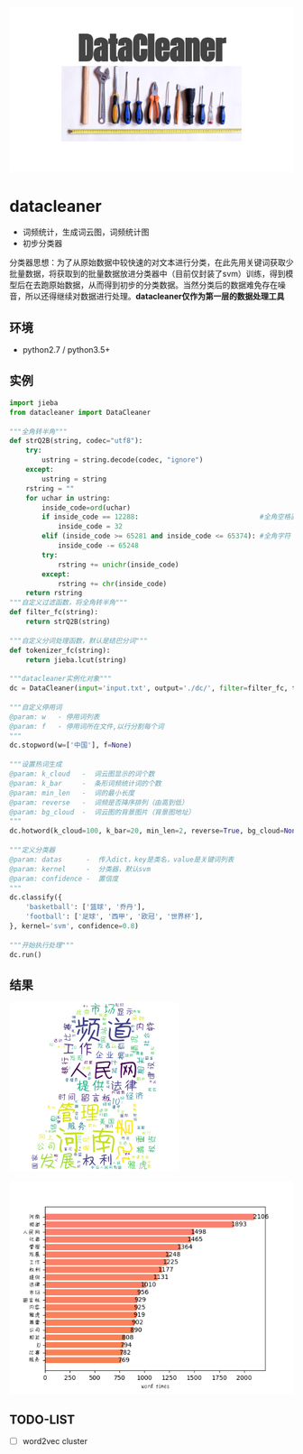 ![datacleaner.png](https://github.com/SeanLee97/datacleaner/blob/master/docs/datacleaner.png)

# datacleaner
* 词频统计，生成词云图，词频统计图
* 初步分类器

分类器思想：为了从原始数据中较快速的对文本进行分类，在此先用关键词获取少批量数据，将获取到的批量数据放进分类器中（目前仅封装了svm）训练，得到模型后在去跑原始数据，从而得到初步的分类数据。当然分类后的数据难免存在噪音，所以还得继续对数据进行处理。**datacleaner仅作为第一层的数据处理工具**

## 环境
* python2.7 / python3.5+

## 实例
```python
import jieba
from datacleaner import DataCleaner 

"""全角转半角"""
def strQ2B(string, codec="utf8"):
    try:
        ustring = string.decode(codec, "ignore")
    except:
        ustring = string
    rstring = ""
    for uchar in ustring:
        inside_code=ord(uchar)
        if inside_code == 12288:                              #全角空格直接转换
            inside_code = 32 
        elif (inside_code >= 65281 and inside_code <= 65374): #全角字符（除空格）根据关系转化
            inside_code -= 65248
        try:
            rstring += unichr(inside_code)
        except:
            rstring += chr(inside_code)
    return rstring
"""自定义过滤函数，将全角转半角"""
def filter_fc(string):
    return strQ2B(string) 

"""自定义分词处理函数，默认是结巴分词"""
def tokenizer_fc(string):
    return jieba.lcut(string)

"""datacleaner实例化对象"""
dc = DataCleaner(input='input.txt', output='./dc/', filter=filter_fc, tokenizer=tokenizer_fc)

"""自定义停用词
@param: w   - 停用词列表
@param: f   - 停用词所在文件,以行分割每个词
"""
dc.stopword(w=['中国'], f=None)

"""设置热词生成
@param: k_cloud   -  词云图显示的词个数
@param: k_bar     -  条形词频统计词的个数
@param: min_len   -  词的最小长度
@param: reverse   -  词频是否降序排列（由高到低）
@param: bg_cloud  -  词云图的背景图片（背景图地址）
"""
dc.hotword(k_cloud=100, k_bar=20, min_len=2, reverse=True, bg_cloud=None)

"""定义分类器
@param: datas      -  传入dict，key是类名，value是关键词列表
@param: kernel     -  分类器，默认svm
@param: confidence -  置信度
"""
dc.classify({
    'basketball': ['篮球', '乔丹'],
    'football': ['足球', '西甲', '欧冠', '世界杯'],
}, kernel='svm', confidence=0.8)

"""开始执行处理"""
dc.run()
```

## 结果
![word_cloud.png](https://github.com/SeanLee97/datacleaner/blob/master/docs/word_cloud.png)

![word_bar.png](https://github.com/SeanLee97/datacleaner/blob/master/docs/word_bar.png)

## TODO-LIST
* [ ] word2vec cluster
